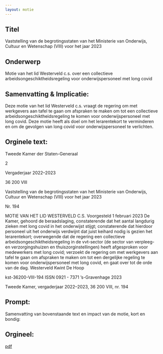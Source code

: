 ```yaml
---
layout: motie
---
```

## Titel
Vaststelling van de begrotingsstaten van het Ministerie van Onderwijs, Cultuur en Wetenschap (VIII) voor het jaar 2023
## Onderwerp
Motie van het lid Westerveld c.s. over een collectieve arbeidsongeschiktheidsregeling voor onderwijspersoneel met long covid
## Samenvatting & Implicatie:

Deze motie van het lid Westerveld c.s. vraagt de regering om met werkgevers aan tafel te gaan om afspraken te maken om tot een collectieve arbeidsongeschiktheidsregeling te komen voor onderwijspersoneel met long covid. Deze motie heeft als doel om het lerarentekort te verminderen en om de gevolgen van long covid voor onderwijspersoneel te verlichten.
## Orginele text:


Tweede Kamer der Staten-Generaal

2

Vergaderjaar 2022–2023

36 200 VIII

Vaststelling van de begrotingsstaten van het
Ministerie van Onderwijs, Cultuur en
Wetenschap (VIII) voor het jaar 2023

Nr. 194

MOTIE VAN HET LID WESTERVELD C.S.
Voorgesteld 1 februari 2023
De Kamer,
gehoord de beraadslaging,
constaterende dat het aantal langdurig zieken met long covid in het
onderwijst stijgt;
constaterende dat hierdoor personeel uit het onderwijs verdwijnt dat juist
keihard nodig is gezien het lerarentekort;
overwegende dat de regering een collectieve arbeidsongeschiktheidsregeling in de vvt-sector (de sector van verpleeg- en verzorgingshuizen en
thuiszorginstellingen) heeft afgesproken voor medewerkers met long
covid;
verzoekt de regering om met werkgevers aan tafel te gaan om afspraken
te maken om tot een dergelijke regeling te komen voor onderwijspersoneel met long covid,
en gaat over tot de orde van de dag.
Westerveld
Kwint
De Hoop

kst-36200-VIII-194
ISSN 0921 - 7371
’s-Gravenhage 2023

Tweede Kamer, vergaderjaar 2022–2023, 36 200 VIII, nr. 194


## Prompt:
Samenvatting van bovenstaande text en impact van de motie, kort en bondig:

## Orgineel:
[pdf](https://gegevensmagazijn.tweedekamer.nl/OData/v4/2.0/Document(c52d52c1-6571-4408-8aaa-ed417e8f4f48)/resource)
